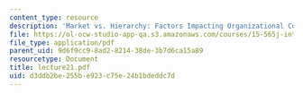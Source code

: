 ```yaml
---
content_type: resource
description: 'Market vs. Hierarchy: Factors Impacting Organizational Connectivity'
file: https://ol-ocw-studio-app-qa.s3.amazonaws.com/courses/15-565j-integrating-esystems-global-information-systems-spring-2002/d3ddb2be255be923c75e24b1bdeddc7d_lecture21.pdf
file_type: application/pdf
parent_uid: 9d6f9cc9-8ad2-8214-38de-3b7d6ca15a89
resourcetype: Document
title: lecture21.pdf
uid: d3ddb2be-255b-e923-c75e-24b1bdeddc7d
---
```

